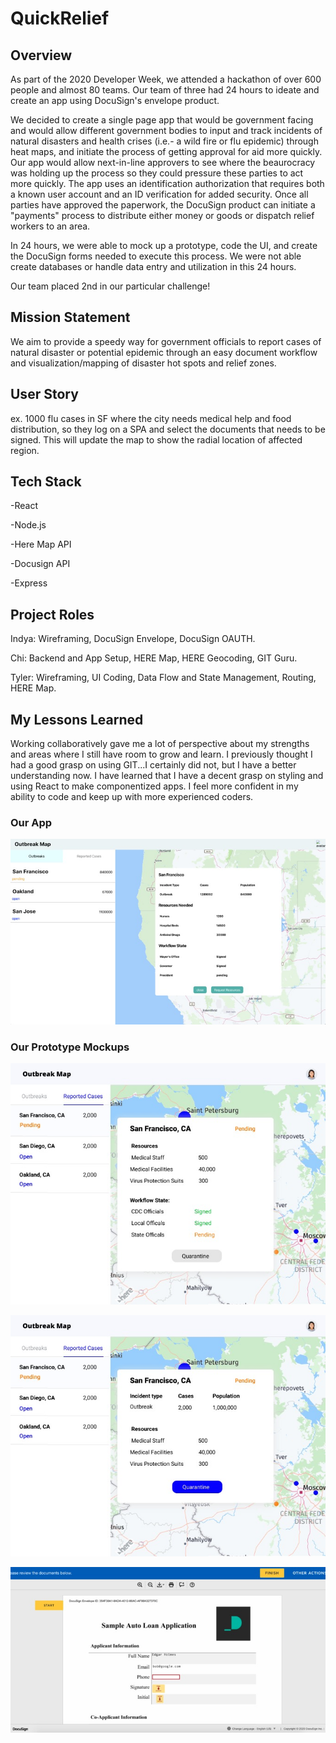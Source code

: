 # QuickRelief

## Overview

As part of the 2020 Developer Week, we attended a hackathon of over 600 people and almost 80 teams.  Our team of three had 24 hours to ideate and create an app using DocuSign's envelope product.

We decided to create a single page app that would be government facing and would allow different government bodies to input and track incidents of natural disasters and health crises (i.e.- a wild fire or flu epidemic) through heat maps, and initiate the process of getting approval for aid more quickly.  Our app would allow next-in-line approvers to see where the beaurocracy was holding up the process so they could pressure these parties to act more quickly. The app uses an identification authorization that requires both a known user account and an ID verification for added security.  Once all parties have approved the paperwork, the DocuSign product can initiate a "payments" process to distribute either money or goods or dispatch relief workers to an area.  

In 24 hours, we were able to mock up a prototype, code the UI, and create the DocuSign forms needed to execute this process.  We were not able create databases or handle data entry and utilization in this 24 hours.  

Our team placed 2nd in our particular challenge!


## Mission Statement
We aim to provide a speedy way for government officials to report cases of natural disaster or potential epidemic through an easy document workflow and visualization/mapping of disaster hot spots and relief zones.

## User Story
ex. 1000 flu cases in SF where the city needs medical help and food distribution, so they log on a SPA and select the documents that needs to be signed. This will update the map to show the radial location of affected region.


## Tech Stack
-React

-Node.js

-Here Map API

-Docusign API

-Express

## Project Roles
Indya: Wireframing, DocuSign Envelope, DocuSign OAUTH. 

Chi: Backend and App Setup, HERE Map, HERE Geocoding, GIT Guru.

Tyler: Wireframing, UI Coding, Data Flow and State Management, Routing, HERE Map.

## My Lessons Learned

Working collaboratively gave me a lot of perspective about my strengths and areas where I still have room to grow and learn.  I previously thought I had a good grasp on using GIT...I certainly did not, but I have a better understanding now.  I have learned that I have a decent grasp on styling and using React to make componentized apps.  I feel more confident in my ability to code and keep up with more experienced coders. 

### Our App

![Screenshot of Our App](./client/public/gallery.jpg)

### Our Prototype Mockups

![prototype](./client/public/gallery%20(5).jpg)

![prototype](./client/public/gallery%20(4).jpg)

![prototype](./client/public/gallery%20(1).jpg)
